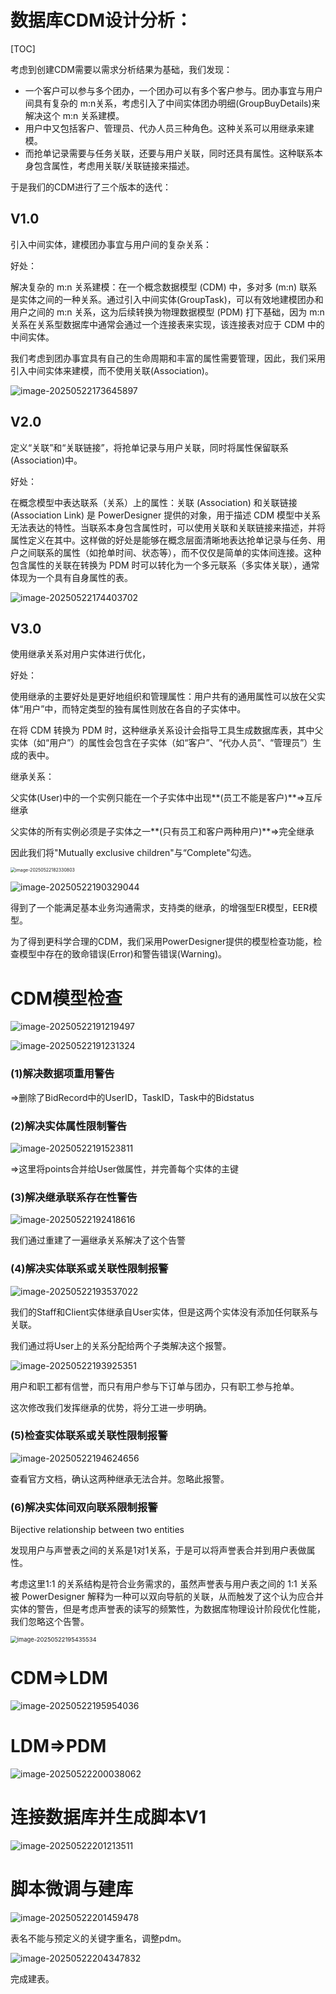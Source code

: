 # 数据库CDM设计分析：

[TOC]

考虑到创建CDM需要以需求分析结果为基础，我们发现：

- 一个客户可以参与多个团办，一个团办可以有多个客户参与。团办事宜与用户间具有复杂的 m:n关系，考虑引入了中间实体团办明细(GroupBuyDetails)来解决这个 m:n 关系建模。
- 用户中又包括客户、管理员、代办人员三种角色。这种关系可以用继承来建模。
- 而抢单记录需要与任务关联，还要与用户关联，同时还具有属性。这种联系本身包含属性，考虑用关联/关联链接来描述。

于是我们的CDM进行了三个版本的迭代：

## V1.0

引入中间实体，建模团办事宜与用户间的复杂关系：

好处：

解决复杂的 m:n 关系建模：在一个概念数据模型 (CDM) 中，多对多 (m:n) 联系是实体之间的一种关系。通过引入中间实体(GroupTask)，可以有效地建模团办和用户之间的 m:n 关系，这为后续转换为物理数据模型 (PDM) 打下基础，因为 m:n 关系在关系型数据库中通常会通过一个连接表来实现，该连接表对应于 CDM 中的中间实体。

我们考虑到团办事宜具有自己的生命周期和丰富的属性需要管理，因此，我们采用引入中间实体来建模，而不使用关联(Association)。

![image-20250522173645897](assets\image-20250522173645897.png)

## V2.0

定义“关联”和“关联链接”，将抢单记录与用户关联，同时将属性保留联系(Association)中。

好处：

在概念模型中表达联系（关系）上的属性：关联 (Association) 和关联链接 (Association Link) 是 PowerDesigner 提供的对象，用于描述 CDM 模型中关系无法表达的特性。当联系本身包含属性时，可以使用关联和关联链接来描述，并将属性定义在其中。这样做的好处是能够在概念层面清晰地表达抢单记录与任务、用户之间联系的属性（如抢单时间、状态等），而不仅仅是简单的实体间连接。这种包含属性的关联在转换为 PDM 时可以转化为一个多元联系（多实体关联），通常体现为一个具有自身属性的表。

![image-20250522174403702](assets\image-20250522174403702.png)

## V3.0

使用继承关系对用户实体进行优化，

好处：

使用继承的主要好处是更好地组织和管理属性：用户共有的通用属性可以放在父实体“用户”中，而特定类型的独有属性则放在各自的子实体中。

在将 CDM 转换为 PDM 时，这种继承关系设计会指导工具生成数据库表，其中父实体（如“用户”）的属性会包含在子实体（如“客户”、“代办人员”、“管理员”）生成的表中。





继承关系：

父实体(User)中的一个实例只能在一个子实体中出现**(员工不能是客户)**=>互斥继承

父实体的所有实例必须是子实体之一**(只有员工和客户两种用户)**=>完全继承

因此我们将"Mutually exclusive children"与“Complete"勾选。

<img src=".\assets\image-20250522182330803.png" alt="image-20250522182330803" style="zoom:50%;" />

![image-20250522190329044](assets\image-20250522190329044.png)

得到了一个能满足基本业务沟通需求，支持类的继承，的增强型ER模型，EER模型。

为了得到更科学合理的CDM，我们采用PowerDesigner提供的模型检查功能，检查模型中存在的致命错误(Error)和警告错误(Warning)。

# CDM模型检查

![image-20250522191219497](assets\image-20250522191219497.png)

![image-20250522191231324](assets\image-20250522191231324.png)

### (1)解决数据项重用警告

=>删除了BidRecord中的UserID，TaskID，Task中的Bidstatus

### (2)解决实体属性限制警告

![image-20250522191523811](assets\image-20250522191523811.png)

=>这里将points合并给User做属性，并完善每个实体的主键

### (3)解决继承联系存在性警告

![image-20250522192418616](assets\image-20250522192418616.png)

我们通过重建了一遍继承关系解决了这个告警

### (4)解决实体联系或关联性限制报警

![image-20250522193537022](assets\image-20250522193537022.png)

我们的Staff和Client实体继承自User实体，但是这两个实体没有添加任何联系与关联。

我们通过将User上的关系分配给两个子类解决这个报警。

![image-20250522193925351](assets\image-20250522193925351.png)

用户和职工都有信誉，而只有用户参与下订单与团办，只有职工参与抢单。

这次修改我们发挥继承的优势，将分工进一步明确。

### (5)检查实体联系或关联性限制报警

![image-20250522194624656](assets\image-20250522194624656.png)

查看官方文档，确认这两种继承无法合并。忽略此报警。

### (6)解决实体间双向联系限制报警

Bijective relationship between two entities

发现用户与声誉表之间的关系是1对1关系，于是可以将声誉表合并到用户表做属性。

考虑这里1:1 的关系结构是符合业务需求的，虽然声誉表与用户表之间的 1:1 关系被 PowerDesigner 解释为一种可以双向导航的关联，从而触发了这个认为应合并实体的警告，但是考虑声誉表的读写的频繁性，为数据库物理设计阶段优化性能，我们忽略这个告警。

<img src="assets\image-20250522195435534.png" alt="image-20250522195435534" style="zoom: 67%;" />

# CDM=>LDM

![image-20250522195954036](assets\image-20250522195954036.png)

# LDM=>PDM

![image-20250522200038062](assets\image-20250522200038062.png)

# 连接数据库并生成脚本V1

![image-20250522201213511](assets\image-20250522201213511.png)

# 脚本微调与建库

![image-20250522201459478](assets\image-20250522201459478.png)

表名不能与预定义的关键字重名，调整pdm。

![image-20250522204347832](assets\image-20250522204347832.png)

完成建表。